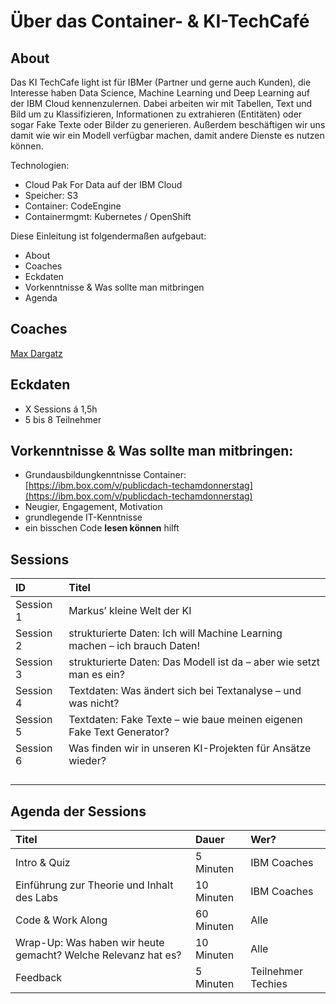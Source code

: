 # Über das Container- & KI-TechCafé

## About

Das KI TechCafe light ist für IBMer \(Partner und gerne auch Kunden\), die Interesse haben Data Science, Machine Learning und Deep Learning auf der IBM Cloud kennenzulernen. Dabei arbeiten wir mit Tabellen, Text und Bild um zu Klassifizieren, Informationen zu extrahieren \(Entitäten\) oder sogar Fake Texte oder Bilder zu generieren. Außerdem beschäftigen wir uns damit wie wir ein Modell verfügbar machen, damit andere Dienste es nutzen können.

Technologien:

* Cloud Pak For Data auf der IBM Cloud
* Speicher: S3
* Container: CodeEngine 
* Containermgmt: Kubernetes / OpenShift

Diese Einleitung ist folgendermaßen aufgebaut:

* About
* Coaches
* Eckdaten
* Vorkenntnisse & Was sollte man mitbringen
* Agenda

## Coaches

[Max Dargatz](https://www.linkedin.com/in/max-dargatz-04851239/)

## **Eckdaten**

* X Sessions á 1,5h
* 5 bis 8 Teilnehmer

## **Vorkenntnisse & Was sollte man mitbringen:**

* Grundausbildungkenntnisse Container: [https://ibm.box.com/v/publicdach-techamdonnerstag](https://ibm.box.com/v/publicdach-techamdonnerstag)
* Neugier, Engagement, Motivation
* grundlegende IT-Kenntnisse
* ein bisschen Code **lesen können** hilft

## Sessions

| ID | Titel |
| :--- | :--- |
| Session 1 | Markus’ kleine Welt der KI​ |
| Session 2 | strukturierte Daten: Ich will Machine Learning machen – ich brauch Daten!​ |
| Session 3 | strukturierte Daten: Das Modell ist da – aber wie setzt man es ein?​ |
| Session 4 | Textdaten: Was ändert sich bei Textanalyse – und was nicht?​ |
| Session 5 | Textdaten: Fake Texte – wie baue meinen eigenen Fake Text Generator?​ |
| Session 6 | Was finden wir in unseren KI-Projekten für Ansätze wieder? |
|  |  |
|  |  |
|  |  |
|  |  |

## Agenda der Sessions

| Titel | Dauer | Wer? |
| :--- | :--- | :--- |
| Intro & Quiz | 5 Minuten | IBM Coaches |
| Einführung zur Theorie und Inhalt des Labs | 10 Minuten | IBM Coaches |
| Code & Work Along | 60 Minuten | Alle |
| Wrap-Up: Was haben wir heute gemacht? Welche Relevanz hat es? | 10 Minuten | Alle |
| Feedback | 5 Minuten | Teilnehmer Techies |

